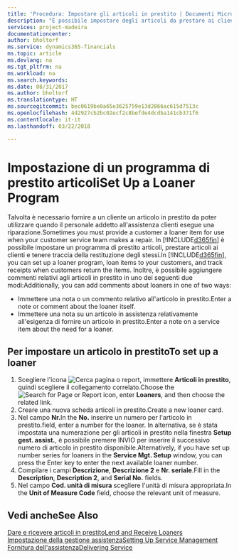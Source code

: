 ```yaml
---
title: 'Procedura: Impostare gli articoli in prestito | Documenti Microsoft'
description: "È possibile impostare degli articoli da prestare ai clienti in sostituzione degli articoli che sono in assistenza."
services: project-madeira
documentationcenter: 
author: bholtorf
ms.service: dynamics365-financials
ms.topic: article
ms.devlang: na
ms.tgt_pltfrm: na
ms.workload: na
ms.search.keywords: 
ms.date: 08/31/2017
ms.author: bholtorf
ms.translationtype: HT
ms.sourcegitcommit: bec0619be0a65e3625759e13d2866ac615d7513c
ms.openlocfilehash: 4d2927cb2bc02ecf2c8befde4dcdba141cb371f6
ms.contentlocale: it-it
ms.lasthandoff: 03/22/2018

---
```

# <a name="set-up-a-loaner-program"></a><span data-ttu-id="c09db-103">Impostazione di un programma di prestito articoli</span><span class="sxs-lookup"><span data-stu-id="c09db-103">Set Up a Loaner Program</span></span>
<span data-ttu-id="c09db-104">Talvolta è necessario fornire a un cliente un articolo in prestito da poter utilizzare quando il personale addetto all'assistenza clienti esegue una riparazione.</span><span class="sxs-lookup"><span data-stu-id="c09db-104">Sometimes you must provide a customer a loaner item for use when your customer service team makes a repair.</span></span> <span data-ttu-id="c09db-105">In [!INCLUDE[d365fin](includes/d365fin_md.md)] è possibile impostare un programma di prestito articoli, prestare articoli ai clienti e tenere traccia della restituzione degli stessi.</span><span class="sxs-lookup"><span data-stu-id="c09db-105">In [!INCLUDE[d365fin](includes/d365fin_md.md)], you can set up a loaner program, loan items to your customers, and track receipts when customers return the items.</span></span> <span data-ttu-id="c09db-106">Inoltre, è possibile aggiungere commenti relativi agli articoli in prestito in uno dei seguenti due modi:</span><span class="sxs-lookup"><span data-stu-id="c09db-106">Additionally, you can add comments about loaners in one of two ways:</span></span>  
  
* <span data-ttu-id="c09db-107">Immettere una nota o un commento relativo all'articolo in prestito.</span><span class="sxs-lookup"><span data-stu-id="c09db-107">Enter a note or comment about the loaner itself.</span></span>  
* <span data-ttu-id="c09db-108">Immettere una nota su un articolo in assistenza relativamente all'esigenza di fornire un articolo in prestito.</span><span class="sxs-lookup"><span data-stu-id="c09db-108">Enter a note on a service item about the need for a loaner.</span></span>  

## <a name="to-set-up-a-loaner"></a><span data-ttu-id="c09db-109">Per impostare un articolo in prestito</span><span class="sxs-lookup"><span data-stu-id="c09db-109">To set up a loaner</span></span>  
1. <span data-ttu-id="c09db-110">Scegliere l'icona ![Cerca pagina o report](media/ui-search/search_small.png "icona Cerca pagina o report"), immettere **Articoli in prestito**, quindi scegliere il collegamento correlato.</span><span class="sxs-lookup"><span data-stu-id="c09db-110">Choose the ![Search for Page or Report](media/ui-search/search_small.png "Search for Page or Report icon") icon, enter **Loaners**, and then choose the related link.</span></span>  
2. <span data-ttu-id="c09db-111">Creare una nuova scheda articoli in prestito.</span><span class="sxs-lookup"><span data-stu-id="c09db-111">Create a new loaner card.</span></span> 
3. <span data-ttu-id="c09db-112">Nel campo **Nr.**</span><span class="sxs-lookup"><span data-stu-id="c09db-112">In the **No.**</span></span> <span data-ttu-id="c09db-113">inserire un numero per l'articolo in prestito.</span><span class="sxs-lookup"><span data-stu-id="c09db-113">field, enter a number for the loaner.</span></span> <span data-ttu-id="c09db-114">In alternativa, se è stata impostata una numerazione per gli articoli in prestito nella finestra **Setup gest. assist.**, è possibile premere INVIO per inserire il successivo numero di articolo in prestito disponibile.</span><span class="sxs-lookup"><span data-stu-id="c09db-114">Alternatively, if you have set up number series for loaners in the **Service Mgt. Setup** window, you can press the Enter key to enter the next available loaner number.</span></span>  
4. <span data-ttu-id="c09db-115">Compilare i campi **Descrizione**, **Descrizione 2** e **Nr. seriale**.</span><span class="sxs-lookup"><span data-stu-id="c09db-115">Fill in the **Description**, **Description 2**, and **Serial No.** fields.</span></span>  
5. <span data-ttu-id="c09db-116">Nel campo **Cod. unità di misura** scegliere l'unità di misura appropriata.</span><span class="sxs-lookup"><span data-stu-id="c09db-116">In the **Unit of Measure Code** field, choose the relevant unit of measure.</span></span>  
  
## <a name="see-also"></a><span data-ttu-id="c09db-117">Vedi anche</span><span class="sxs-lookup"><span data-stu-id="c09db-117">See Also</span></span>
[<span data-ttu-id="c09db-118">Dare e ricevere articoli in prestito</span><span class="sxs-lookup"><span data-stu-id="c09db-118">Lend and Receive Loaners</span></span>](service-how-to-lend-receive-loaners.md)  
[<span data-ttu-id="c09db-119">Impostazione della gestione assistenza</span><span class="sxs-lookup"><span data-stu-id="c09db-119">Setting Up Service Management</span></span>](service-setup-service.md)  
[<span data-ttu-id="c09db-120">Fornitura dell'assistenza</span><span class="sxs-lookup"><span data-stu-id="c09db-120">Delivering Service</span></span>](service-deliver-service.md)  


